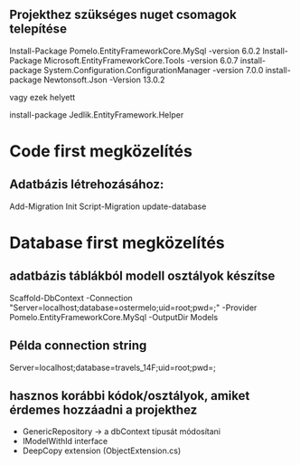 ## Projekthez szükséges nuget csomagok telepítése
Install-Package Pomelo.EntityFrameworkCore.MySql -version 6.0.2
Install-Package Microsoft.EntityFrameworkCore.Tools -version 6.0.7
install-package System.Configuration.ConfigurationManager -version 7.0.0 
install-package Newtonsoft.Json -Version 13.0.2 

vagy ezek helyett

install-package Jedlik.EntityFramework.Helper


# Code first megközelítés

## Adatbázis létrehozásához:

Add-Migration Init 
Script-Migration 
update-database 

# Database first megközelítés

## adatbázis táblákból modell osztályok készítse 
Scaffold-DbContext -Connection "Server=localhost;database=ostermelo;uid=root;pwd=;" -Provider Pomelo.EntityFrameworkCore.MySql -OutputDir Models 



## Példa connection string
Server=localhost;database=travels_14F;uid=root;pwd=;

## hasznos korábbi kódok/osztályok, amiket érdemes hozzáadni a projekthez
- GenericRepository  -> a dbContext típusát módosítani
- IModelWithId interface
- DeepCopy extension  (ObjectExtension.cs)
